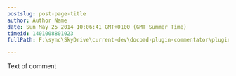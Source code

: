 ```yaml
---
postslug: post-page-title
author: Author Name
date: Sun May 25 2014 10:06:41 GMT+0100 (GMT Summer Time)
timeid: 1401008801023
fullPath: F:\sync\SkyDrive\current-dev\docpad-plugin-commentator\plugins\docpad-plugin-commentator\test\src\documents\comments\1401008801023.html.md

---
```

Text of comment